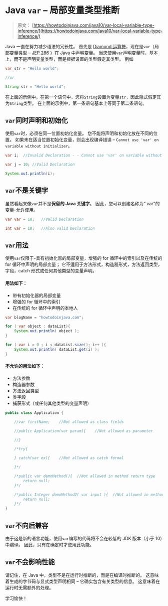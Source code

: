 # Java `var` – 局部变量类型推断

> 原文： [https://howtodoinjava.com/java10/var-local-variable-type-inference/](https://howtodoinjava.com/java10/var-local-variable-type-inference/)

Java 一直在努力减少语法的冗长性。 首先是 [Diamond 运算符](https://howtodoinjava.com/java-7/improved-type-inference-in-java-7/)，现在是`var`（局部变量类型 – [JEP 286](https://openjdk.java.net/jeps/286) ）在 Java 中声明变量。 当您使用`var`声明变量时，基本上，而不是声明变量类型，而是根据设置的类型假定其类型。 例如

```java
var str = "Hello world";

//or

String str = "Hello world";

```

在上面的示例中，在第一个语句中，您将`String`设置为变量`str`，因此隐式假定其为`String`类型。 在上面的示例中，第一条语句基本上等同于第二条语句。

## `var`同时声明和初始化

使用`var`时，必须在同一位置初始化变量。 您不能将声明和初始化放在不同的位置。 如果未在适当位置初始化变量，则会出现编译错误 – `Cannot use 'var' on variable without initializer`。

```java
var i;	//Invalid Declaration - - Cannot use 'var' on variable without initializer

var j = 10; //Valid Declaration

System.out.println(i);

```

## `var`不是关键字

虽然看起来像`var`并不是**保留的 Java 关键字**。 因此，您可以创建名称为“ var”的变量-允许使用。

```java
var var = 10; 	//Valid Declaration

int var = 10; 	//Also valid Declaration

```

## `var`用法

使用`var`仅限于-具有初始化器的局部变量，增强的 for 循环中的索引以及在传统的 for 循环中声明的局部变量； 它不适用于方法形式，构造器形式，方法返回类型，字段，catch 形式或任何其他类型的变量声明。

#### 用法如下：

*   带有初始化器的局部变量
*   增强的 for 循环中的索引
*   在传统的 for 循环中声明的本地人

```java
var blogName = "howtodoinjava.com";

for ( var object : dataList){
    System.out.println( object );
}

for ( var i = 0 ; i < dataList.size(); i++ ){
    System.out.println( dataList.get(i) );
}

```

#### 不允许的用法如下：

*   方法参数
*   构造器参数
*   方法返回类型
*   类字段
*   捕获形式（或任何其他类型的变量声明）

```java
public class Application {

	//var firstName;	//Not allowed as class fields

	//public Application(var param){ 	//Not allowed as parameter 

    //}

	/*try{

    } catch(var ex){	//Not allowed as catch formal 

    }*/

    /*public var demoMethod(){	//Not allowed in method return type
    	return null;
    }*/

    /*public Integer demoMethod2( var input ){	//Not allowed in method parameters
    	return null;
    }*/
}

```

## `var`不向后兼容

由于这是新的语言功能，使用`var`编写的代码将不会在较低的 JDK 版本（小于 10）中编译。 因此，只有在确定时才使用此功能。

## `var`不会影响性能

请记住，在 Java 中，类型不是在运行时推断的，而是在编译时推断的。 这意味着生成的字节码与显式类型声明相同 – 它确实包含有关类型的信息。 这意味着在运行时无需额外的处理。

学习愉快！